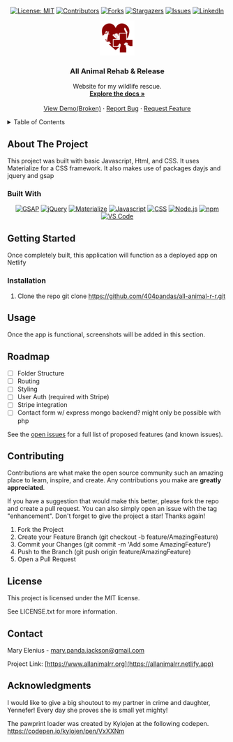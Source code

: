 <div align="center">

  <!-- Add badges using the following format: -->
  <!-- ![Name](urlToShieldHere)(urlToGithubHere) -->

[![License: MIT](https://img.shields.io/badge/License-MIT-yellow.svg)](https://opensource.org/licenses/MIT)
[![Contributors](https://img.shields.io/github/contributors/404pandas/all-animal-r-r.svg?style=plastic&logo=appveyor)](https://github.com/404pandas/all-animal-r-r/graphs/contributors)
[![Forks](https://img.shields.io/github/forks/404pandas/all-animal-r-r.svg?style=plastic&logo=appveyor)](https://github.com/404pandas/all-animal-r-r/network/members)
[![Stargazers](https://img.shields.io/github/stars/404pandas/all-animal-r-r.svg?style=plastic&logo=appveyor)](https://github.com/404pandas/all-animal-r-r/stargazers)
[![Issues](https://img.shields.io/github/issues/404pandas/all-animal-r-r.svg?style=plastic&logo=appveyor)](https://github.com/404pandas/all-animal-r-r/issues)
[![LinkedIn](https://img.shields.io/badge/-LinkedIn-black.svg?style=plastic&logo=appveyor&logo=linkedin&colorB=555)](https://linkedin.com/in/404pandas)

</div>

<!-- PROJECT LOGO -->

<div align="center">
  <a href="https://github.com/404pandas/all-animal-r-r">
    <img src="./client/src/assets/images/aarr.png" alt="Logo" width="80" height="80">
  </a>

<h3 align="center">All Animal Rehab & Release</h3>

  <p align="center">
Website for my wildlife rescue.    <br />
    <a href="https://github.com/404pandas/all-animal-r-r"><strong>Explore the docs »</strong></a>
    <br />
    <br />
    <a href="https://github.com/404pandas/all-animal-r-r">View Demo(Broken)</a>
    ·
    <a href="https://github.com/404pandas/all-animal-r-r/issues">Report Bug</a>
    ·
    <a href="https://github.com/404pandas/all-animal-r-r/issues">Request Feature</a>
  </p>
</div>

<!-- TABLE OF CONTENTS -->
<details>
  <summary>Table of Contents</summary>
  <ol>
    <li>
      <a href="#about-the-project">About The Project</a>
      <ul>
        <li><a href="#built-with">Built With</a></li>
      </ul>
    </li>
    <li>
      <a href="#getting-started">Getting Started</a>
      <ul>
        <li><a href="#installation">Installation</a></li>
      </ul>
    </li>
    <li><a href="#usage">Usage</a></li>
    <li><a href="#roadmap">Roadmap</a></li>
    <li><a href="#contributing">Contributing</a></li>
    <li><a href="#license">License</a></li>
    <li><a href="#contact">Contact</a></li>
    <li><a href="#acknowledgments">Acknowledgments</a></li>
  </ol>
</details>

<!-- ABOUT THE PROJECT -->

## About The Project

<!-- Add screenshots using the following format: -->
<!-- ![Screenshot alt description](directPathOfScreenshots) -->

This project was built with basic Javascript, Html, and CSS.
It uses Materialize for a CSS framework.
It also makes use of packages dayjs and jquery and gsap

### Built With

<!--  gsap, mui, javascript, css, html, node.js react apollo graphql mongodb stripe jwt npm vs code -->

<div align="center">

[![GSAP](https://img.shields.io/badge/Package-GSAP-ff8000?style=plastic&logo=greensock&logoWidth=10)](https://https://greensock.com/gsap/)
[![jQuery](https://img.shields.io/badge/Framework-jQuery-ffff00?style=plastic&logo=jQuery&logoWidth=10)](hhttps://api.jquery.com/)
[![Materialize](https://img.shields.io/badge/Framework-Materialize-80ff00?style=plastic&logo=#757575&logoWidth=10)](https://materializecss.com/)
[![Javascript](https://img.shields.io/badge/Language-JavaScript-ff0000?style=plastic&logo=JavaScript&logoWidth=10)](https://javascript.info/)
[![CSS](https://img.shields.io/badge/Tool-CSS-ff8000?style=plastic&logo=css3&logoWidth=10)](https://developer.mozilla.org/en-US/docs/Web/CSS)
[![Node.js](https://img.shields.io/badge/Framework-Node.js-ff0000?style=plastic&logo=Node.js&logoWidth=10)](https://nodejs.org/en/)
[![npm](https://img.shields.io/badge/Tools-npm-ff0000?style=plastic&logo=npm&logoWidth=10)](https://www.npmjs.com/)
[![VS Code](https://img.shields.io/badge/IDE-VSCode-ff0000?style=plastic&logo=VisualStudioCode&logoWidth=10)](https://code.visualstudio.com/docs)

</div>

<!-- GETTING STARTED -->

## Getting Started

Once completely built, this application will function as a deployed app on Netlify

### Installation

1. Clone the repo
   git clone https://github.com/404pandas/all-animal-r-r.git

<!-- USAGE EXAMPLES -->

## Usage

Once the app is functional, screenshots will be added in this section.

<!-- ROADMAP -->

## Roadmap

- [ ] Folder Structure
- [ ] Routing
- [ ] Styling
- [ ] User Auth (required with Stripe)
- [ ] Stripe integration
- [ ] Contact form w/ express mongo backend? might only be possible with php

See the [open issues](https://github.com/404pandas/all-animal-r-r/issues) for a full list of proposed features (and known issues).

<!-- CONTRIBUTING -->

## Contributing

Contributions are what make the open source community such an amazing place to learn, inspire, and create. Any contributions you make are **greatly appreciated**.

If you have a suggestion that would make this better, please fork the repo and create a pull request. You can also simply open an issue with the tag "enhancement".
Don't forget to give the project a star! Thanks again!

1. Fork the Project
2. Create your Feature Branch (git checkout -b feature/AmazingFeature)
3. Commit your Changes (git commit -m 'Add some AmazingFeature')
4. Push to the Branch (git push origin feature/AmazingFeature)
5. Open a Pull Request

<!-- LICENSE -->

## License

This project is licensed under the MIT license.

See LICENSE.txt for more information.

<!-- CONTACT -->

## Contact

Mary Elenius - mary.panda.jackson@gmail.com

Project Link: [https://www.allanimalrr.org](https://allanimalrr.netlify.app)

<!-- ACKNOWLEDGMENTS -->

## Acknowledgments

I would like to give a big shoutout to my partner in crime and daughter, Yennefer! Every day she proves she is small yet mighty!

The pawprint loader was created by Kylojen at the following codepen.
https://codepen.io/kylojen/pen/VxXXNm
